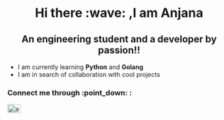 <h1 align="center">Hi there :wave: ,I am Anjana</h1>
<h2 align="center">An engineering student and a developer by passion!!</h2>

- I am currently learning **Python** and **Golang**
- I am in search of collaboration with cool projects
<h3 align = "left">Connect me through :point_down: : </h3>
<p align="left">
<a href="https://www.linkedin.com/in/anjana-v/ target="blank"><img align="centre" src="https://raw.githubusercontent.com/rahuldkjain/github-profile-readme-generator/master/src/images/icons/Social/linked-in-alt.svg" alt = "anjana-v" height="20" width="30" /></a>






<!--
**anj-ana/anj-ana** is a ✨ _special_ ✨ repository because its `README.md` (this file) appears on your GitHub profile.

Here are some ideas to get you started:

- 🔭 I’m currently working on ...
- 🌱 I’m currently learning ...
- 👯 I’m looking to collaborate on ...
- 🤔 I’m looking for help with ...
- 💬 Ask me about ...
- 📫 How to reach me: ...
- 😄 Pronouns: ...
- ⚡ Fun fact: ...
-->
